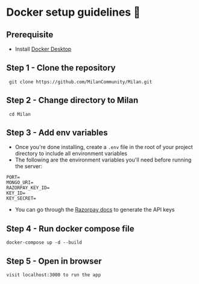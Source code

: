 
# Docker setup guidelines 🚀

## Prerequisite

- Install [Docker Desktop](https://docs.docker.com/get-docker/)

## Step 1 - Clone the repository

```
 git clone https://github.com/MilanCommunity/Milan.git
```

## Step 2 - Change directory to Milan

```
 cd Milan
```

## Step 3 - Add env variables

- Once you're done installing, create a `.env` file in the root of your project directory to include all environment variables
- The following are the environment variables you'll need before running the server: 
```
PORT=
MONGO_URI=
RAZORPAY_KEY_ID=
KEY_ID= 
KEY_SECRET=
```
- You can go through the <a href="https://razorpay.com/docs/api" target="_blank">Razorpay docs</a> to generate the API keys

## Step 4 - Run docker compose file

```
docker-compose up -d --build
```

## Step 5 - Open in browser

`visit localhost:3000 to run the app`

